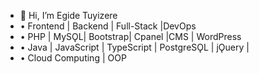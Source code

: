 - 👋 Hi, I’m Egide Tuyizere
- • Frontend | Backend | Full-Stack |DevOps
- • PHP | MySǪL| Bootstrap| Cpanel |CMS | WordPress
- • Java | JavaScript | TypeScript | PostgreSǪL | jǪuery |
- • Cloud Computing | OOP
<!---
kinggiddy1/kinggiddy1 is a ✨ special ✨ repository because its `README.md` (this file) appears on your GitHub profile.
You can click the Preview link to take a look at your changes.
--->
